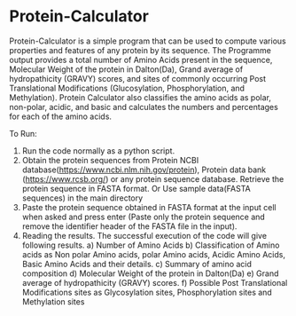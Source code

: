 # Protein-Calculator

Protein-Calculator is a simple program that can be used to compute various properties and features of any protein by its sequence. The Programme output provides a total number of Amino Acids present in the sequence, Molecular Weight of the protein in Dalton(Da), Grand average of hydropathicity (GRAVY) scores, and sites of commonly occurring Post Translational Modifications (Glucosylation, Phosphorylation, and Methylation). Protein Calculator also classifies the amino acids as polar, non-polar, acidic, and basic and calculates the numbers and percentages for each of the amino acids. 

To Run:
1. Run the code normally as a python script. 
2. Obtain the protein sequences from Protein NCBI database(https://www.ncbi.nlm.nih.gov/protein), Protein data bank (https://www.rcsb.org/) or any protein sequence database. Retrieve the protein sequence in FASTA format. Or Use sample data(FASTA sequences) in the main directory
3. Paste the protein sequence obtained in FASTA format at the input cell when asked and press enter (Paste only the protein sequence and remove the identifier header of the FASTA file in the input).
4. Reading the results.
   The successful execution of the code will give following results. 
   a) Number of Amino Acids
   b) Classification of Amino acids as Non polar Amino acids, polar Amino acids, Acidic Amino Acids, Basic Amino Acids and their details.
   c) Summary of amino acid composition
   d) Molecular Weight of the protein in Dalton(Da)
   e) Grand average of hydropathicity (GRAVY) scores.
   f) Possible Post Translational Modifications sites as Glycosylation sites, Phosphorylation sites and Methylation sites

